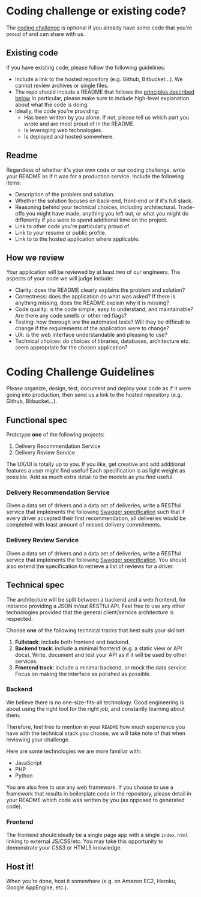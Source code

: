 Coding challenge or existing code?
==================================

The [coding challenge](coding_challenge.md) is optional if you already have
some code that you're proud of and can share with us.

Existing code
-------------

If you have existing code, please follow the following guidelines:

* Include a link to the hosted repository (e.g. Github, Bitbucket...). We cannot
  review archives or single files.
* The repo should include a README that follows the [principles described
  below](#readme) In particular, please make sure to include high-level
  explanation about what the code is doing.
* Ideally, the code you're providing:
  * Has been written by you alone. If not, please tell us which part you wrote
    and are most proud of in the README.
  * Is leveraging web technologies.
  * Is deployed and hosted somewhere.

Readme
------

Regardless of whether it's your own code or our coding challenge, write your
README as if it was for a production service. Include the following items:

* Description of the problem and solution.
* Whether the solution focuses on back-end, front-end or if it's full stack.
* Reasoning behind your technical choices, including architectural. Trade-offs
  you might have made, anything you left out, or what you might do differently
  if you were to spend additional time on the project.
* Link to other code you're particularly proud of.
* Link to your resume or public profile.
* Link to to the hosted application where applicable.

How we review
-------------

Your application will be reviewed by at least two of our engineers. The
aspects of your code we will judge include:

* Clarity: does the README clearly explains the problem and solution?
* Correctness: does the application do what was asked? If there is anything
  missing, does the README explain why it is missing?
* Code quality: is the code simple, easy to understand, and maintainable?  Are
  there any code smells or other red flags?
* Testing: how thorough are the automated tests? Will they be difficult to
  change if the requirements of the application were to change?
* UX: is the web interface understandable and pleasing to use?
* Technical choices: do choices of libraries, databases, architecture etc. seem
  appropriate for the chosen application?



Coding Challenge Guidelines
===========================

Please organize, design, test, document and deploy your code as if it were
going into production, then send us a link to the hosted repository (e.g.
Github, Bitbucket...).

Functional spec
---------------

Prototype **one** of the following projects:

1. Delivery Recommendation Service
2. Delivery Review Service

The UX/UI is totally up to you. If you like, get creative and add additional
features a user might find useful! Each specification is as light weight as possible.  Add as much
extra detail to the models as you find useful.


### Delivery Recommendation Service

Given a data set of drivers and a data set of deliveries, write a RESTful service that implements
the following [Swagger specification](specs/delivery_recommendations.yaml) such that if every
driver accepted their first recommendation, all deliveries would be completed with least amount of
missed delivery commitments.

### Delivery Review Service
Given a data set of drivers and a data set of deliveries, write a RESTful service that implements
the following [Swagger specification](specs/delivery_reviews.yaml). You should also extend the
specification to retrieve a list of reviews for a driver.

Technical spec
--------------

The architecture will be split between a backend and a web frontend, for
instance providing a JSON in/out RESTful API. Feel free to use any other
technologies provided that the general client/service architecture is
respected.

Choose **one** of the following technical tracks that best suits your skillset:

1. **Fullstack**: include both frontend and backend.
2. **Backend track**: include a minimal frontend (e.g. a static view or API
   docs). Write, document and test your API as if it will be used by other
   services.
3. **Frontend track**: include a minimal backend, or mock the data service. Focus on
making the interface as polished as possible.

### Backend

We believe there is no one-size-fits-all technology. Good engineering is about
using the right tool for the right job, and constantly learning about them.

Therefore, feel free to mention in your `README` how much experience you have
with the technical stack you choose, we will take note of that when reviewing
your challenge.

Here are some technologies we are more familiar with:

* JavaScript
* PHP
* Python

You are also free to use any web framework. If you choose to use a framework
that results in boilerplate code in the repository, please detail in your
README which code was written by you (as opposed to generated code).

### Frontend

The frontend should ideally be a single page app with a single `index.html`
linking to external JS/CSS/etc. You may take this opportunity to demonstrate
your CSS3 or HTML5 knowledge.

Host it!
--------

When you’re done, host it somewhere (e.g. on Amazon EC2, Heroku, Google
AppEngine, etc.).
